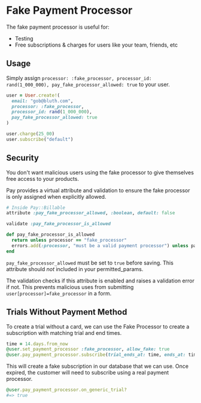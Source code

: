 # Fake Payment Processor

The fake payment processor is useful for:

* Testing
* Free subscriptions & charges for users like your team, friends, etc

## Usage

Simply assign `processor: :fake_processor, processor_id: rand(1_000_000), pay_fake_processor_allowed: true` to your user.

```ruby
user = User.create!(
  email: "gob@bluth.com",
  processor: :fake_processor,
  processor_id: rand(1_000_000),
  pay_fake_processor_allowed: true
)

user.charge(25_00)
user.subscribe("default")
```

## Security

You don't want malicious users using the fake processor to give themselves free access to your products.

Pay provides a virtual attribute and validation to ensure the fake processor is only assigned when explicitly allowed.

```ruby
# Inside Pay::Billable
attribute :pay_fake_processor_allowed, :boolean, default: false

validate :pay_fake_processor_is_allowed

def pay_fake_processor_is_allowed
  return unless processor == "fake_processor"
  errors.add(:processor, "must be a valid payment processor") unless pay_fake_processor_allowed?
end
```

`pay_fake_processor_allowed` must be set to `true` before saving. This attribute should *not* included in your permitted_params.

The validation checks if this attribute is enabled and raises a validation error if not. This prevents malicious uses from submitting `user[processor]=fake_processor` in a form.

## Trials Without Payment Method

To create a trial without a card, we can use the Fake Processor to create a subscription with matching trial and end times.

```ruby
time = 14.days.from_now
@user.set_payment_processor :fake_processor, allow_fake: true
@user.pay_payment_processor.subscribe(trial_ends_at: time, ends_at: time)
```

This will create a fake subscription in our database that we can use. Once expired, the customer will need to subscribe using a real payment processor.

```ruby
@user.pay_payment_processor.on_generic_trial?
#=> true
```
